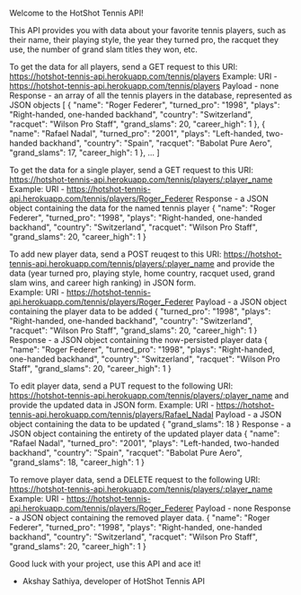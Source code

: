 Welcome to the HotShot Tennis API!

This API provides you with data about your favorite tennis players, 
such as their name, their playing style, the year they turned pro, the 
racquet they use, the number of grand slam titles they won, etc. 

To get the data for all players, send a GET request to this URI: 
https://hotshot-tennis-api.herokuapp.com/tennis/players
Example: 
URI - https://hotshot-tennis-api.herokuapp.com/tennis/players
Payload - none
Response - an array of all the tennis players in the database, 
represented as JSON objects
[
    {
        "name": "Roger Federer",
        "turned_pro": "1998",
        "plays": "Right-handed, one-handed backhand",
        "country": "Switzerland",
        "racquet": "Wilson Pro Staff",
        "grand_slams": 20,
        "career_high": 1
    },
    {
        "name": "Rafael Nadal",
        "turned_pro": "2001",
        "plays": "Left-handed, two-handed backhand",
        "country": "Spain",
        "racquet": "Babolat Pure Aero",
        "grand_slams": 17,
        "career_high": 1
    },
    ...
]

To get the data for a single player, send a GET request to this URI:
https://hotshot-tennis-api.herokuapp.com/tennis/players/:player_name
Example: 
URI - https://hotshot-tennis-api.herokuapp.com/tennis/players/Roger_Federer
Response - a JSON object containing the data for the named tennis player
{
    "name": "Roger Federer",
    "turned_pro": "1998",
    "plays": "Right-handed, one-handed backhand",
    "country": "Switzerland",
    "racquet": "Wilson Pro Staff",
    "grand_slams": 20,
    "career_high": 1
}

To add new player data, send a POST reuqest to this URI: 
https://hotshot-tennis-api.herokuapp.com/tennis/players/:player_name
and provide the data (year turned pro, playing style, home country, racquet 
used, grand slam wins, and career high ranking) in JSON form.  
Example: 
URI - https://hotshot-tennis-api.herokuapp.com/tennis/players/Roger_Federer
Payload - a JSON object containing the player data to be added 
{
    "turned_pro": "1998",
    "plays": "Right-handed, one-handed backhand",
    "country": "Switzerland",
    "racquet": "Wilson Pro Staff",
    "grand_slams": 20,
    "career_high": 1
}
Response - a JSON object containing the now-persisted player data
{
    "name": "Roger Federer",
    "turned_pro": "1998",
    "plays": "Right-handed, one-handed backhand",
    "country": "Switzerland",
    "racquet": "Wilson Pro Staff",
    "grand_slams": 20,
    "career_high": 1
}

To edit player data, send a PUT request to the following URI:
https://hotshot-tennis-api.herokuapp.com/tennis/players/:player_name
and provide the updated data in JSON form. 
Example: 
URI - https://hotshot-tennis-api.herokuapp.com/tennis/players/Rafael_Nadal
Payload - a JSON object containing the data to be updated
{
    "grand_slams": 18
}
Response - a JSON object containing the entirety of the updated player data
{
    "name": "Rafael Nadal",
    "turned_pro": "2001",
    "plays": "Left-handed, two-handed backhand",
    "country": "Spain",
    "racquet": "Babolat Pure Aero",
    "grand_slams": 18,
    "career_high": 1
}

To remove player data, send a DELETE request to the following URI:
https://hotshot-tennis-api.herokuapp.com/tennis/players/:player_name
Example: 
URI - https://hotshot-tennis-api.herokuapp.com/tennis/players/Roger_Federer
Payload - none 
Response - a JSON object containing the removed player data. 
{
    "name": "Roger Federer",
    "turned_pro": "1998",
    "plays": "Right-handed, one-handed backhand",
    "country": "Switzerland",
    "racquet": "Wilson Pro Staff",
    "grand_slams": 20,
    "career_high": 1
}

Good luck with your project, use this API and ace it!

- Akshay Sathiya, developer of HotShot Tennis API